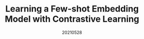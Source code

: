 ---
title: "Learning a Few-shot Embedding Model with Contrastive Learning"
date: 20210528
category: "vision"
author_list: "Yikai Wang, Li Zhang, Yuan Yao, Yanwei Fu "
pub_in: "TPAMI 2021"
pdf_url: "https://arxiv.org/pdf/2007.08461"
code_url: "https://github.com/Yikai-Wang/ICI-FSL"
---